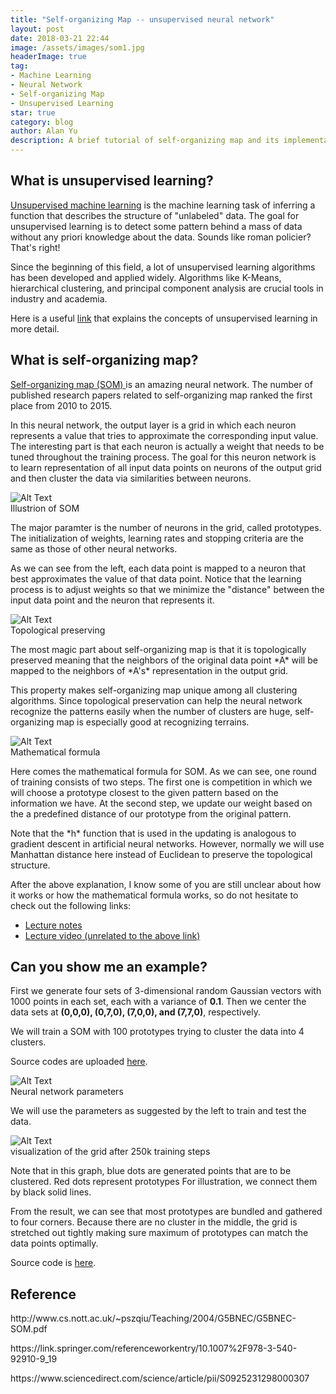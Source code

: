```yaml
---
title: "Self-organizing Map -- unsupervised neural network"
layout: post
date: 2018-03-21 22:44
image: /assets/images/som1.jpg
headerImage: true
tag:
- Machine Learning
- Neural Network
- Self-organizing Map
- Unsupervised Learning
star: true
category: blog
author: Alan Yu
description: A brief tutorial of self-organizing map and its implementation through Matlab
---
```


## What is unsupervised learning?

<a href="https://en.wikipedia.org/wiki/Unsupervised_learning">Unsupervised machine learning</a> is the machine learning task of inferring a function that describes the structure of "unlabeled" data. The goal for unsupervised learning is to detect some pattern behind a mass of data without any priori knowledge about the data. Sounds like roman policier? That's right!

Since the beginning of this field, a lot of unsupervised learning algorithms has been developed and applied widely. Algorithms like K-Means, hierarchical clustering, and principal component analysis are crucial tools in industry and academia. 

Here is a useful <a href="https://medium.com/machine-learning-for-humans/unsupervised-learning-f45587588294">link</a> that explains the concepts of unsupervised learning in more detail.

## What is self-organizing map?

<a href="https://en.wikipedia.org/wiki/Self-organizing_map">Self-organizing map (SOM)
</a> is an amazing neural network. The number of published research papers related to self-organizing map ranked the first place from 2010 to 2015. 

In this neural network, the output layer is a grid in which each neuron represents a value that tries to approximate the corresponding input value. The interesting part is that each neuron is actually a weight that needs to be tuned throughout the training process. The goal for this neuron network is to learn representation of all input data points on neurons of the output grid and then cluster the data via similarities between neurons. 

<div class="side-by-side">
	<div class="toleft">
		<img class="image" src="https://raw.githubusercontent.com/AlanFermat/AlanFermat.github.io/master/assets/images/som2.jpg?raw=true" alt="Alt Text">
		<figcaption class="caption">Illustrion of SOM</figcaption>
	</div>
	<div class="toright">
		<p>The major paramter is the number of neurons in the grid, called prototypes. The initialization of weights, learning rates and stopping criteria are the same as those of other neural networks.</p> 
		<p>As we can see from the left, each data point is mapped to a neuron that best approximates the value of that data point. Notice that the learning process is to adjust weights so that we minimize the "distance" between the input data point and the neuron that represents it. </p>
	</div>
	<div class="toleft">
		<img class="image" src="https://raw.githubusercontent.com/AlanFermat/AlanFermat.github.io/master/assets/images/som3.jpg?raw=true" alt="Alt Text">
		<figcaption class="caption">Topological preserving</figcaption>
	</div>
	<div class="toright">
		<p> The most magic part about self-organizing map is that it is topologically preserved meaning that the neighbors of the original data point *A* will be mapped to the neighbors of *A's* representation in the output grid.</p>
		<p> This property makes self-organizing map unique among all clustering algorithms. Since topological preservation can help the neural network recognize the patterns easily when the number of clusters are huge, self-organizing map is especially good at recognizing terrains.</p>
	</div>
	<div class="toleft">
		<img class="image" src="https://raw.githubusercontent.com/AlanFermat/AlanFermat.github.io/master/assets/images/som4.jpg?raw=true" alt="Alt Text">
		<figcaption class="caption">Mathematical formula</figcaption>
	</div>
	<div class="toright">
		<p> Here comes the mathematical formula for SOM. As we can see, one round of training consists of two steps. The first one is competition in which we will choose a prototype closest to the given pattern based on the information we have. At the second step, we update our weight based on the a predefined distance of our prototype from the original pattern. </p>
		<p>Note that the *h* function that is used in the updating is analogous to gradient descent in artificial neural networks. However, normally we will use Manhattan distance here instead of Euclidean to preserve the topological structure. </p>
	</div>

</div>

After the above explanation, I know some of you are still unclear about how it works or how the mathematical formula works, so do not hesitate to check out the following links:

<ul>
	<li> <a href="http://www.pitt.edu/~is2470pb/Spring05/FinalProjects/Group1a/tutorial/som.html">Lecture notes</a></li>
	<li> <a href="https://www.youtube.com/watch?v=LjJeT7rwvF4">Lecture video (unrelated to the above link)</a></li>
</ul>

## Can you show me an example?

First we generate four sets of 3-dimensional random Gaussian vectors with 1000 points in each set, each with a variance of __0.1__. Then we center the data sets at __(0,0,0), (0,7,0), (7,0,0), and (7,7,0)__, respectively.

We will train a SOM with 100 prototypes trying to cluster the data into 4 clusters.

Source codes are uploaded <a href="afs">here</a>.

<div class="side-by-side">
	<div class="toleft">
		<img class="image" src="https://raw.githubusercontent.com/AlanFermat/AlanFermat.github.io/master/assets/images/som5.jpg?raw=true" alt="Alt Text">
		<figcaption class="caption">Neural network parameters</figcaption>
	</div>
	<div class="toright">
		<p> We will use the parameters as suggested by the left to train and test the data. </p>
	</div>
</div>

<div class="side-by-side">
	<div class="toleft">
		<img class="image" src="https://raw.githubusercontent.com/AlanFermat/AlanFermat.github.io/master/assets/images/som6.jpg?raw=true" alt="Alt Text">
		<figcaption class="caption">visualization of the grid after 250k training steps</figcaption>
	</div>
	<div class="torights">
		<p> Note that in this graph, blue dots are generated points that are to be clustered. Red dots represent prototypes For illustration, we connect them by black solid lines. </p>
	</div>
</div>

<p>From the result, we can see that most prototypes are bundled and gathered to four corners. Because there are no cluster in the middle, the grid is stretched out tightly making sure maximum of prototypes can match the data points optimally.</p>

<p>Source code is <a href="https://github.com/AlanFermat/Blogs/blob/master/SOM/SOM.m">here</a>.</p>

## Reference

<p> http://www.cs.nott.ac.uk/~pszqiu/Teaching/2004/G5BNEC/G5BNEC-SOM.pdf </p>
<p>https://link.springer.com/referenceworkentry/10.1007%2F978-3-540-92910-9_19</p>
<p>https://www.sciencedirect.com/science/article/pii/S0925231298000307</p>











